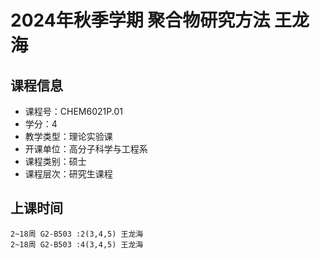 # 2024年秋季学期 聚合物研究方法 王龙海






## 课程信息

- 课程号：CHEM6021P.01
- 学分：4
- 教学类型：理论实验课
- 开课单位：高分子科学与工程系
- 课程类别：硕士
- 课程层次：研究生课程

## 上课时间

```
2~18周 G2-B503 :2(3,4,5) 王龙海
2~18周 G2-B503 :4(3,4,5) 王龙海
```

